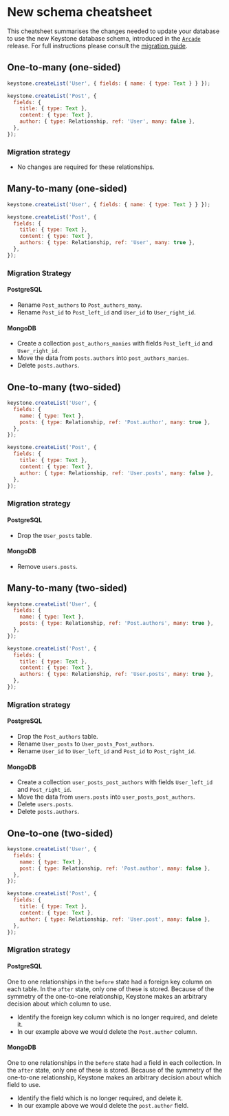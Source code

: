 <!--[meta]
section: guides
title: New schema cheatsheet
[meta]-->

# New schema cheatsheet

This cheatsheet summarises the changes needed to update your database to use the new Keystone database schema, introduced in the [`Arcade`](/docs/discussions/new-data-schema.md) release.
For full instructions please consult the [migration guide](/docs/guides/relationship-migration.md).

## One-to-many (one-sided)

```javascript
keystone.createList('User', { fields: { name: { type: Text } } });

keystone.createList('Post', {
  fields: {
    title: { type: Text },
    content: { type: Text },
    author: { type: Relationship, ref: 'User', many: false },
  },
});
```

### Migration strategy

- No changes are required for these relationships.

## Many-to-many (one-sided)

```javascript
keystone.createList('User', { fields: { name: { type: Text } } });

keystone.createList('Post', {
  fields: {
    title: { type: Text },
    content: { type: Text },
    authors: { type: Relationship, ref: 'User', many: true },
  },
});
```

### Migration Strategy

#### PostgreSQL

- Rename `Post_authors` to `Post_authors_many`.
- Rename `Post_id` to `Post_left_id` and `User_id` to `User_right_id`.

#### MongoDB

- Create a collection `post_authors_manies` with fields `Post_left_id` and `User_right_id`.
- Move the data from `posts.authors` into `post_authors_manies`.
- Delete `posts.authors`.

## One-to-many (two-sided)

```javascript
keystone.createList('User', {
  fields: {
    name: { type: Text },
    posts: { type: Relationship, ref: 'Post.author', many: true },
  },
});

keystone.createList('Post', {
  fields: {
    title: { type: Text },
    content: { type: Text },
    author: { type: Relationship, ref: 'User.posts', many: false },
  },
});
```

### Migration strategy

#### PostgreSQL

- Drop the `User_posts` table.

#### MongoDB

- Remove `users.posts`.

## Many-to-many (two-sided)

```javascript
keystone.createList('User', {
  fields: {
    name: { type: Text },
    posts: { type: Relationship, ref: 'Post.authors', many: true },
  },
});

keystone.createList('Post', {
  fields: {
    title: { type: Text },
    content: { type: Text },
    authors: { type: Relationship, ref: 'User.posts', many: true },
  },
});
```

### Migration strategy

#### PostgreSQL

- Drop the `Post_authors` table.
- Rename `User_posts` to `User_posts_Post_authors`.
- Rename `User_id` to `User_left_id` and `Post_id` to `Post_right_id`.

#### MongoDB

- Create a collection `user_posts_post_authors` with fields `User_left_id` and `Post_right_id`.
- Move the data from `users.posts` into `user_posts_post_authors`.
- Delete `users.posts`.
- Delete `posts.authors`.

## One-to-one (two-sided)

```javascript
keystone.createList('User', {
  fields: {
    name: { type: Text },
    post: { type: Relationship, ref: 'Post.author', many: false },
  },
});

keystone.createList('Post', {
  fields: {
    title: { type: Text },
    content: { type: Text },
    author: { type: Relationship, ref: 'User.post', many: false },
  },
});
```

### Migration strategy

#### PostgreSQL

One to one relationships in the `before` state had a foreign key column on each table.
In the `after` state, only one of these is stored.
Because of the symmetry of the one-to-one relationship, Keystone makes an arbitrary decision about which column to use.

- Identify the foreign key column which is no longer required, and delete it.
- In our example above we would delete the `Post.author` column.

#### MongoDB

One to one relationships in the `before` state had a field in each collection.
In the `after` state, only one of these is stored.
Because of the symmetry of the one-to-one relationship, Keystone makes an arbitrary decision about which field to use.

- Identify the field which is no longer required, and delete it.
- In our example above we would delete the `post.author` field.
